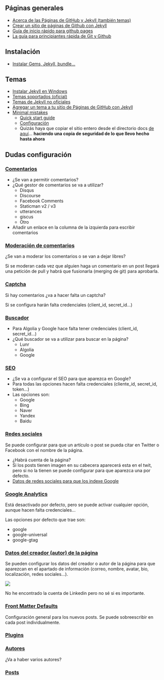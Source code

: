 ## Páginas generales
- [Acerca de las Páginas de GitHub y Jekyll (también temas)](https://docs.github.com/es/pages/setting-up-a-github-pages-site-with-jekyll/about-github-pages-and-jekyll)
- [Crear un sitio de páginas de Github con Jekyll](https://docs.github.com/es/pages/setting-up-a-github-pages-site-with-jekyll/creating-a-github-pages-site-with-jekyll)
- [Guía de inicio rápido para github pages](https://docs.github.com/es/pages/quickstart)
- [La guía para principiantes rápida de Git y Github](https://www.freecodecamp.org/espanol/news/guia-para-principiantes-de-git-y-github/)

## Instalación
- [Instalar Gems, Jekyll, bundle...](https://jekyllrb.com/docs/installation/windows/)

## Temas
- [Instalar Jekyll en Windows](https://jekyllrb.com/docs/installation/windows/)
- [Temas soportados (oficial)](https://pages.github.com/themes/)
- [Temas de Jekyll no oficiales](https://github.com/topics/jekyll-theme)
- [Agregar un tema a tu sitio de Páginas de GitHub con Jekyll](https://docs.github.com/es/pages/setting-up-a-github-pages-site-with-jekyll/adding-a-theme-to-your-github-pages-site-using-jekyll)
- [Minimal mistakes](https://github.com/mmistakes/minimal-mistakes)
  - [Quick start guide](https://mmistakes.github.io/minimal-mistakes/docs/quick-start-guide/)
  - [Configuración](https://mmistakes.github.io/minimal-mistakes/docs/configuration/)
  - Quizás haya que copiar el sitio entero desde el directorio docs [de aquí](https://github.com/mmistakes/minimal-mistakes/tree/master/docs)... **haciendo una copia de seguridad de lo que llevo hecho hasta ahora**

## Dudas configuración

### [Comentarios](https://mmistakes.github.io/minimal-mistakes/docs/configuration/#comments)

- ¿Se van a permitir comentarios?
- ¿Qué gestor de comentarios se va a utilizar?
  - Disqus
  - Discourse
  - Facebook Comments
  - Staticman v2 / v3
  - utterances
  - giscus
  - Otro
- Añadir un enlace en la columna de la izquierda para escribir comentarios

### [Moderación de comentarios](https://mmistakes.github.io/minimal-mistakes/docs/configuration/#comment-moderation)

¿Se van a moderar los comentarios o se van a dejar libres?

Si se moderan cada vez que alguien haga un comentario en un post llegará una petición de pull y habrá que fusionarla (merging de git) para aprobarla.

### [Captcha](https://mmistakes.github.io/minimal-mistakes/docs/configuration/#recaptcha-support-v2-only)

Si hay comentarios ¿va a hacer falta un captcha?

Si se configura harán falta credenciales (client_id, secret_id...)

### [Buscador](https://mmistakes.github.io/minimal-mistakes/docs/configuration/#site-search)

- Para Algolia y Google hace falta tener credenciales (client_id, secret_id...)
- ¿Qué buscador se va a utilizar para buscar en la página?
  - Lunr
  - Algolia
  - Google

### [SEO](https://mmistakes.github.io/minimal-mistakes/docs/configuration/#seo-social-sharing-and-analytics-settings)

- ¿Se va a configurar el SEO para que aparezca en Google?
- Para todas las opciones hacen falta credenciales (cliente_id, secret_id, token...)
- Las opciones son:
  - Google
  - Bing
  - Naver
  - Yandex
  - Baidu

### [Redes sociales](https://mmistakes.github.io/minimal-mistakes/docs/configuration/#twitter-cards-and-facebook-open-graph)

Se puede configurar para que un artículo o post se pueda citar en Twitter o Facebook con el nombre de la página.

- ¿Habrá cuenta de la página?
- Si los posts tienen imagen en su cabecera aparecerá esta en el twit, pero si no la tienen se puede configurar para que aparezca una por defecto.
- [Datos de redes sociales para que los indexe Google](https://mmistakes.github.io/minimal-mistakes/docs/configuration/#include-your-social-profile-in-search-results)

### [Google Analytics](https://mmistakes.github.io/minimal-mistakes/docs/configuration/#analytics)

Está desactivado por defecto, pero se puede activar cualquier opción, aunque hacen falta credenciales...

Las opciones por defecto que trae son:

- google
- google-universal
- google-gtag

### [Datos del creador (autor) de la página](https://mmistakes.github.io/minimal-mistakes/docs/configuration/#site-author)

Se pueden configurar los datos del creador o autor de la página para que aparezcan en el apartado de información (correo, nombre, avatar, bio, localización, redes sociales...).

![](https://mmistakes.github.io/minimal-mistakes/assets/images/mm-author-sidebar-example.jpg)

No he encontrado la cuenta de Linkedin pero no sé si es importante.

### [Front Matter Defaults](https://mmistakes.github.io/minimal-mistakes/docs/configuration/#front-matter-defaults)

Configuración general para los nuevos posts. Se puede sobreescribir en cada post individualmente.

### [Plugins](https://mmistakes.github.io/minimal-mistakes/docs/configuration/#plugins)

### [Autores](https://mmistakes.github.io/minimal-mistakes/docs/authors/)
¿Va a haber varios autores?

### [Posts](https://mmistakes.github.io/minimal-mistakes/docs/posts/)
